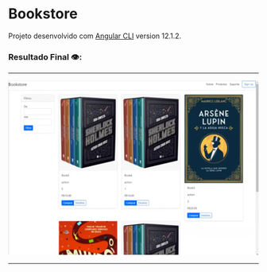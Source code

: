 # Bookstore

Projeto desenvolvido com [Angular CLI](https://github.com/angular/angular-cli) version 12.1.2.

### Resultado Final 👁️: 
***
 ![Foto Resultado 1](https://github.com/Davi-Perdigao/Santander_FullStack_Developer/blob/main/Angular/E-commerce/DIO-LiveCoding-AngularFront-main/src/assets/images/imgResult1.png)
***
